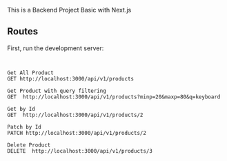 This is a Backend Project Basic with Next.js

## Routes

First, run the development server:

```http


Get All Product
GET http://localhost:3000/api/v1/products

Get Product with query filtering
GET  http://localhost:3000/api/v1/products?minp=20&maxp=80&q=keyboard

Get by Id
GET  http://localhost:3000/api/v1/products/2

Patch by Id
PATCH http://localhost:3000/api/v1/products/2

Delete Product
DELETE  http://localhost:3000/api/v1/products/3



```

